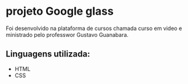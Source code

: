 # projeto Google glass
Foi desenvolvido na plataforma de cursos chamada curso em video e ministrado pelo professwor Gustavo Guanabara.

## Linguagens utilizada:
- HTML
- CSS
